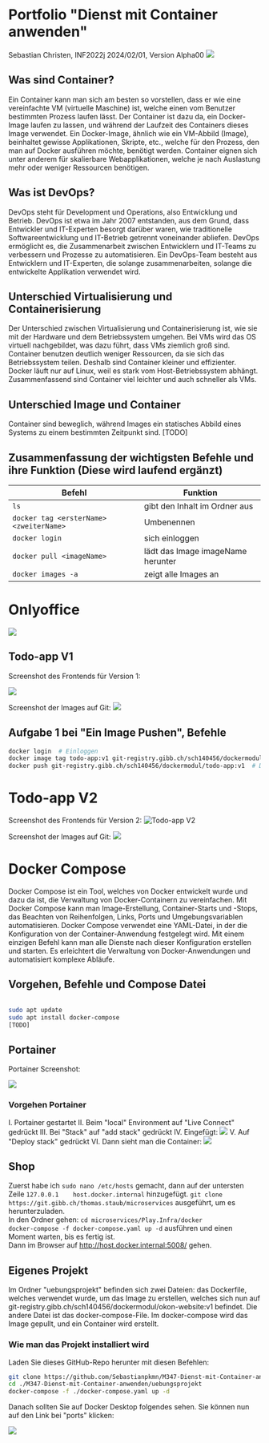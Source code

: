 # Portfolio "Dienst mit Container anwenden"

Sebastian Christen, INF2022j
2024/02/01, Version Alpha00
![](https://oneclick-cloud.com/wp-content/uploads/2023/08/Bigstock_-139961875-Docker-Emblem.-A-Blue-Whale-With-Several-Containers.-e1574090673987-1.jpg)

## Was sind Container?
Ein Container kann man sich am besten so vorstellen, dass er wie eine vereinfachte VM (virtuelle Maschine) ist, welche einen vom Benutzer bestimmten Prozess laufen lässt. Der Container ist dazu da, ein Docker-Image laufen zu lassen, und während der Laufzeit des Containers dieses Image verwendet. Ein Docker-Image, ähnlich wie ein VM-Abbild (Image), beinhaltet gewisse Applikationen, Skripte, etc., welche für den Prozess, den man auf Docker ausführen möchte, benötigt werden. Container eignen sich unter anderem für skalierbare Webapplikationen, welche je nach Auslastung mehr oder weniger Ressourcen benötigen.

## Was ist DevOps?
DevOps steht für Development und Operations, also Entwicklung und Betrieb. DevOps ist etwa im Jahr 2007 entstanden, aus dem Grund, dass Entwickler und IT-Experten besorgt darüber waren, wie traditionelle Softwareentwicklung und IT-Betrieb getrennt voneinander abliefen. DevOps ermöglicht es, die Zusammenarbeit zwischen Entwicklern und IT-Teams zu verbessern und Prozesse zu automatisieren. Ein DevOps-Team besteht aus Entwicklern und IT-Experten, die solange zusammenarbeiten, solange die entwickelte Applikation verwendet wird.

## Unterschied Virtualisierung und Containerisierung
Der Unterschied zwischen Virtualisierung und Containerisierung ist, wie sie mit der Hardware und dem Betriebssystem umgehen. Bei VMs wird das OS virtuell nachgebildet, was dazu führt, dass VMs ziemlich groß sind. Container benutzen deutlich weniger Ressourcen, da sie sich das Betriebssystem teilen. Deshalb sind Container kleiner und effizienter. Docker läuft nur auf Linux, weil es stark vom Host-Betriebssystem abhängt. Zusammenfassend sind Container viel leichter und auch schneller als VMs.

## Unterschied Image und Container
Container sind beweglich, während Images ein statisches Abbild eines Systems zu einem bestimmten Zeitpunkt sind. [TODO]

## Zusammenfassung der wichtigsten Befehle und ihre Funktion (Diese wird laufend ergänzt)
| Befehl                                | Funktion                     |
| ------------------------------------- | ---------------------------- |
| `ls`                                  | gibt den Inhalt im Ordner aus |
| `docker tag <ersterName> <zweiterName>` | Umbenennen                  |
| `docker login`                        | sich einloggen               |
| `docker pull <imageName>`              | lädt das Image imageName herunter |
| `docker images -a`                    | zeigt alle Images an         |
# Onlyoffice
![](onlyoffice.png)

##  Todo-app V1

Screenshot des Frontends für Version 1:

![](todo_task.png)

Screenshot der Images auf Git:
![](docker_images_git.png)

## Aufgabe 1 bei "Ein Image Pushen", Befehle
```bash
docker login  # Einloggen
docker image tag todo-app:v1 git-registry.gibb.ch/sch140456/dockermodul/todo-app:v1  # Das Image umbenennen
docker push git-registry.gibb.ch/sch140456/dockermodul/todo-app:v1  # Das Image hochladen
```

# Todo-app V2
Screenshot des Frontends für Version 2:
![Todo-app V2](./todo-app-v2.png)

Screenshot der Images auf Git:
![](./docker-v2-git.png)

# Docker Compose
Docker Compose ist ein Tool, welches von Docker entwickelt wurde und dazu da ist, die Verwaltung von Docker-Containern zu vereinfachen. Mit Docker Compose kann man Image-Erstellung, Container-Starts und -Stops, das Beachten von Reihenfolgen, Links, Ports und Umgebungsvariablen automatisieren. Docker Compose verwendet eine YAML-Datei, in der die Konfiguration von der Container-Anwendung festgelegt wird. Mit einem einzigen Befehl kann man alle Dienste nach dieser Konfiguration erstellen und starten. Es erleichtert die Verwaltung von Docker-Anwendungen und automatisiert komplexe Abläufe.

## Vorgehen, Befehle und Compose Datei
```bash

sudo apt update
sudo apt install docker-compose
[TODO]
```

## Portainer

Portainer Screenshot:

![](./portainer.png)

### Vorgehen Portainer

I. Portainer gestartet
II. Beim "local" Environment auf "Live Connect" gedrückt
III. Bei "Stack" auf "add stack" gedrückt
IV. Eingefügt: ![](./portainer-screenshot.png)
V. Auf "Deploy stack" gedrückt
VI. Dann sieht man die Container: ![](./portainer-screenshot-working.png)

## Shop

Zuerst habe ich `sudo nano /etc/hosts` gemacht, dann auf der untersten Zeile `127.0.0.1    host.docker.internal` hinzugefügt.
`git clone https://git.gibb.ch/thomas.staub/microservices` ausgeführt, um es herunterzuladen.  
In den Ordner gehen: `cd microservices/Play.Infra/docker`  
`docker-compose -f docker-compose.yaml up -d` ausführen und einen Moment warten, bis es fertig ist.  
Dann im Browser auf http://host.docker.internal:5008/ gehen.

## Eigenes Projekt

Im Ordner "uebungsprojekt" befinden sich zwei Dateien: das Dockerfile, welches verwendet wurde, um das Image zu erstellen, welches sich nun auf git-registry.gibb.ch/sch140456/dockermodul/okon-website:v1 befindet. Die andere Datei ist das docker-compose-File. Im docker-compose wird das Image gepullt, und ein Container wird erstellt.

### Wie man das Projekt installiert wird

Laden Sie dieses GitHub-Repo herunter mit diesen Befehlen:

```bash
git clone https://github.com/Sebastianpkmn/M347-Dienst-mit-Container-anwenden.git
cd ./M347-Dienst-mit-Container-anwenden/uebungsprojekt
docker-compose -f ./docker-compose.yaml up -d
```

Danach sollten Sie auf Docker Desktop folgendes sehen. Sie können nun auf den Link bei "ports" klicken:

![](./okon-on-docker.png)


